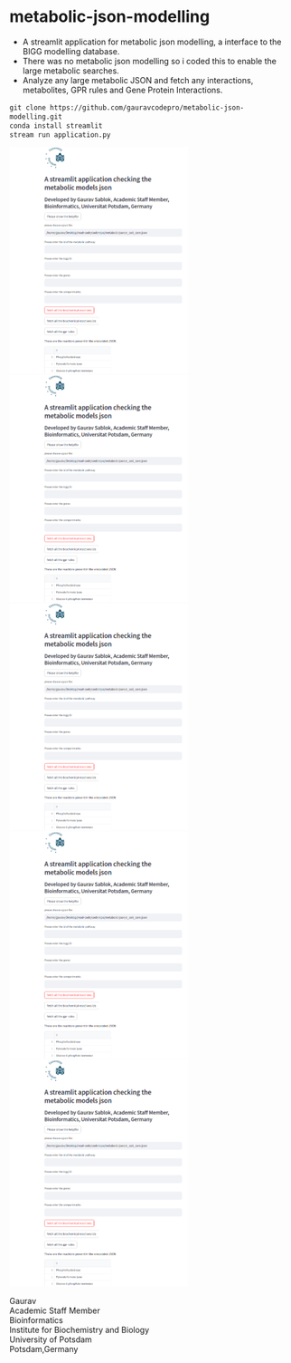 # metabolic-json-modelling

- A streamlit application for metabolic json modelling, a interface to the BIGG modelling database.
- There was no metabolic json modelling so i coded this to enable the large metabolic searches.
- Analyze any large metabolic JSON and fetch any interactions, metabolites, GPR rules and Gene Protein Interactions. 
```
git clone https://github.com/gauravcodepro/metabolic-json-modelling.git
conda install streamlit
stream run application.py
```
  

<img src = "https://github.com/gauravcodepro/metabolic-json-modelling/blob/main/metabolic1.png" height = 400>
<img src = "https://github.com/gauravcodepro/metabolic-json-modelling/blob/main/metabolic1.png" height = 400>
<img src = "https://github.com/gauravcodepro/metabolic-json-modelling/blob/main/metabolic1.png" height = 400>
<img src = "https://github.com/gauravcodepro/metabolic-json-modelling/blob/main/metabolic1.png" height = 400>
<img src = "https://github.com/gauravcodepro/metabolic-json-modelling/blob/main/metabolic1.png" height = 400>


Gaurav \
Academic Staff Member \
Bioinformatics \
Institute for Biochemistry and Biology \
University of Potsdam \
Potsdam,Germany

